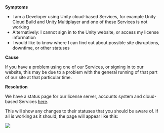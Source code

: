 
        

**<span class="wysiwyg-underline">Symptoms</span>** 

*   I am a Developer using Unity cloud-based Services, for example Unity Cloud Build and Unity Multiplayer and one of these Services is not working
*   Alternatively: I cannot sign in to the Unity website, or access my license information
*   I would like to know where I can find out about possible site disruptions, downtime, or other statuses

**<span class="wysiwyg-underline">Cause</span>** 

If you have a problem using one of our Services, or signing in to our website, this may be due to a problem with the general running of that part of our site at that particular time.

**<span class="wysiwyg-underline">Resolution</span>** 

We have a status page for our license server, accounts system and cloud-based Services [here](http://status.cloud.unity3d.com/).

This will show any changes to their statuses that you should be aware of. If all is working as it should, the page will appear like this:

![](/hc/en-us/article_attachments/204862483/Untitled.png)

      
